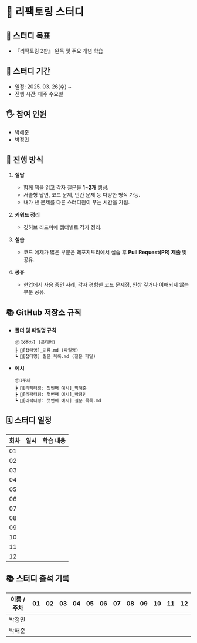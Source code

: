 # 📖 리팩토링 스터디

## 🎯 스터디 목표
- 『리팩토링 2판』 완독 및 주요 개념 학습

## 📆 스터디 기간
- 일정: 2025. 03. 26(수) ~
- 진행 시간: 매주 수요일

## 🖐 참여 인원
- 박해준
- 박정민

## 📜 진행 방식

1. **질답**  
   - 함께 책을 읽고 각자 질문을 **1~2개** 생성.  
   - 서술형 답변, 코드 문제, 빈칸 문제 등 다양한 형식 가능.  
   - 내가 낸 문제를 다른 스터디원이 푸는 시간을 가짐.  

2. **키워드 정리**  
   - 깃허브 리드미에 챕터별로 각자 정리.

3. **실습**
   - 코드 예제가 많은 부분은 레포지토리에서 실습 후 **Pull Request(PR) 제출** 및 공유.  

4. **공유**  
   - 현업에서 사용 중인 사례, 각자 경험한 코드 문제점, 인상 깊거나 이해되지 않는 부분 공유.  

## 📚 GitHub 저장소 규칙

- **폴더 및 파일명 규칙**
  ```plaintext
  📦[X주차] (폴더명)
  ┣ 📜[챕터명]_이름.md (파일명)
  ┗ 📜[챕터명]_질문_목록.md (질문 파일)
  ```

- **예시**
  ```plaintext
  📦1주차
  ┣ 📜[리팩터링: 첫번째 예시]_박해준
  ┣ 📜[리팩터링: 첫번째 예시]_박정민
  ┗ 📜[리팩터링: 첫번째 예시]_질문_목록.md
  ```

## 🗓️ 스터디 일정

| 회차 | 일시 | 학습 내용 | 
| --- | --- | --- | 
| 01 |  |  |  |  |
| 02 |  |  |  |  |
| 03 |  |  |  |  |
| 04 |  |  |  |  |
| 05 |  |  |  |  |
| 06 |  |  |  |  |
| 07 |  |  |  |  |
| 08 |  |  |  |  |
| 09 |  |  |  |  |
| 10 |  |  |  |  |
| 11 |  |  |  |  |
| 12 |  |  |  |  |

## 📚 스터디 출석 기록

| 이름 / 주차 | 01 | 02 | 03 | 04 | 05 | 06 | 07 | 08 | 09 | 10 | 11 | 12 |
| --- | --- | --- | --- | --- | --- | --- | --- | --- | --- | --- | --- | --- |
| 박정민 |  |  |  |  |  |  |  |  |  |  |  |  |
| 박해준 |  |  |  |  |  |  |  |  |  |  |  |  |
